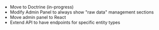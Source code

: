 - Move to Doctrine (in-progress)
- Modify Admin Panel to always show "raw data" management sections
- Move admin panel to React
- Extend API to have endpoints for specific entity types